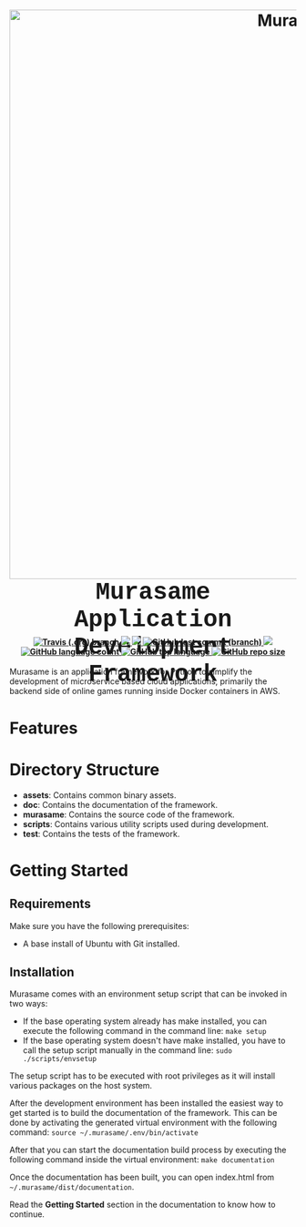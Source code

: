 <h1 align="center">
    <a name="logo" href="https://www.suiseientertainment.com">
        <img src="https://raw.githubusercontent.com/suisei-entertainment/murasame/development/assets/murasame_full_logo.png"
             alt="Murasame"
             width="1000">
    </a>
    <br>
    <div style="height:80px;font-family:courier;font-size:150%">Murasame Application Development Framework</div>
</h1>

<div align="center">
    <h4>
        <a href="https://travis-ci.org/suisei-entertainment/murasame">
            <img alt="Travis (.org) branch" src="https://img.shields.io/travis/suisei-entertainment/murasame/development?style=for-the-badge">
        </a>
        <a href="https://sonarcloud.io/dashboard?branch=development&id=suisei-entertainment_murasame">
            <img src="https://img.shields.io/badge/dynamic/json?color=blue&label=Coverage&query=component.measures%5B0%5D.value&suffix=%20%25&url=https%3A%2F%2Fsonarcloud.io%2Fapi%2Fmeasures%2Fcomponent%3Fcomponent%3Dsuisei-entertainment_murasame%26metricKeys%3Dcoverage%26branch%3Ddevelopment&stlye=for-the-badge">
        </a>
        <!--
        <a href="https://sonarcloud.io/dashboard?branch=development&id=suisei-entertainment_murasame">
            <img src="https://sonarcloud.io/api/project_badges/quality_gate?project=suisei-entertainment_murasame&branch=development&style=for-the-badge">
        </a>
        -->
        <a href="https://github.com/suisei-entertainment/murasame/stargazers">
            <img src="https://img.shields.io/github/stars/suisei-entertainment/murasame.svg?style=for-the-badge"/>
        </a>
        <a href="https://github.com/suisei-entertainment/murasame/commits/development">
            <img alt="GitHub last commit (branch)" src="https://img.shields.io/github/last-commit/suisei-entertainment/murasame/development?style=for-the-badge">
        </a>
        <a href="https://github.com/suisei-entertainment/murasame/commits/development">
            <img src="https://img.shields.io/github/license/suisei-entertainment/murasame.svg?style=for-the-badge"/>
        </a>
        <a href="https://github.com/suisei-entertainment/murasame/commits/development">
            <img alt="GitHub language count" src="https://img.shields.io/github/languages/count/suisei-entertainment/murasame?style=for-the-badge">
        </a>
        <a href="https://github.com/suisei-entertainment/murasame/commits/development">
            <img alt="GitHub top language" src="https://img.shields.io/github/languages/top/suisei-entertainment/murasame?style=for-the-badge">
        </a>
        <a href="https://github.com/suisei-entertainment/murasame/commits/development">
            <img alt="GitHub repo size" src="https://img.shields.io/github/repo-size/suisei-entertainment/murasame?style=for-the-badge">
        </a>
    </h4>
</div>

Murasame is an application framework for Python to simplify the development of
microservice based cloud applications, primarily the backend side of online
games running inside Docker containers in AWS.

# Features

# Directory Structure

+ **assets**: Contains common binary assets.
+ **doc**: Contains the documentation of the framework.
+ **murasame**: Contains the source code of the framework.
+ **scripts**: Contains various utility scripts used during development.
+ **test**: Contains the tests of the framework.

# Getting Started

## Requirements

Make sure you have the following prerequisites:
+ A base install of Ubuntu with Git installed.

## Installation

Murasame comes with an environment setup script that can be invoked in two ways:
+ If the base operating system already has make installed, you can execute
  the following command in the command line:
    `make setup`
+ If the base operating system doesn't have make installed, you have to call
  the setup script manually in the command line:
    `sudo ./scripts/envsetup`

The setup script has to be executed with root privileges as it will install
various packages on the host system.

After the development environment has been installed the easiest way to get
started is to build the documentation of the framework. This can be done by
activating the generated virtual environment with the following command:
    `source ~/.murasame/.env/bin/activate`

After that you can start the documentation build process by executing the
following command inside the virtual environment:
    `make documentation`

Once the documentation has been built, you can open index.html from
`~/.murasame/dist/documentation`.

Read the **Getting Started** section in the documentation to know how to
continue.
